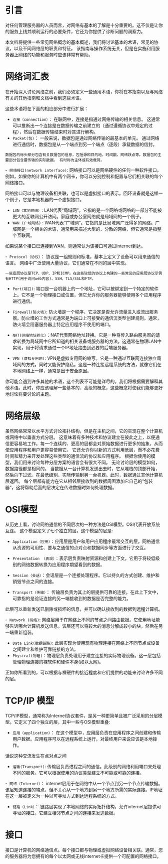 
# 引言

对任何管理服务器的人员而言，对网络有基本的了解是十分重要的。这不仅是让你的服务上线并顺利运行的必要条件，它还为你提供了诊断问题的洞察力。

本文档将提供一些常见网络概念的基本概述，我们将讨论基本的术语，常见的协议，以及不同网络层的职责和特征。
该指南与操作系统无关，但是在实施利用服务器上网络的功能和服务时应该非常有帮助。


# 网络词汇表

在开始深入讨论网络之前，我们必须定义一些通用术语，你将在本指南以及与网络有关的其他指南和文档中看到这些术语。

这些术语将在下面的相应部分中进行扩展：
- `连接（connection）`： 在联网中，连接是指通过网络传输的相关信息。 这通常可以推断出一个连接是在数据传输之前建立的（通过遵循协议中规定的过程），然后在数据传输结束时对其进行解构。
- `Packet(包)`： 一般来说，数据包是通过网络传输的最基本的单元。 通过网络进行通信时，数据包是从一个端点到另一个端点（逐段）承载数据的信封。

`数据包的标头部分包含有关数据包的信息，包括源和目的地，时间戳，网络跃点等。数据包的主要部分包含要传输的实际数据。 有时称为主体或有效载荷。`

-` 网络接口(network interface)`: 网络接口可以是网络硬件的任何一种软件接口。例如，如果你的计算机中有两个网卡，你可以分别控制和配置与它们相关联的每个网络接口。


网络接口可以与物理设备相关联，也可以是虚拟接口的表示。回环设备就是这样一个例子，它是本地机器的一个虚拟接口。

- `LAN（本地网络）`: LAN代表“局域网”。它指的是一个网络或网络的一部分不能被更大的互联网公开访问。家庭或办公室网络就是局域网的一个例子。
- `WAN (广域网络)` : WAN代表“广域网”。它指的是比局域网广泛得多的网络。广域网是一个相关的术语，通常用来描述大型的、分散的网络，但它通常是指整个互联网。

如果说某个接口已连接到WAN，则通常认为该接口可通过Internet到达。

-` Protocol（协议）`： 协议是一组规则和标准，基本上定义了设备可以用来通信的语言。 网络中广泛使用大量协议，它们通常在不同的层中实现。


`一些底层协议是TCP、UDP、IP和ICMP。在这些较低的协议上构建的一些常见的应用层协议示例有HTTP(用于访问web内容)、SSH、TLS/SSL和FTP。`


- `Port(端口)`: 端口是一台机器上的一个地址，它可以被绑定到一个特定的软件上。它不是一个物理接口或位置，但它允许你的服务器能够使用多个应用程序进行通信。

- `Firewall(防火墙)`: 防火墙是一个程序，它决定是否允许流量进入或流出服务器。防火墙的工作方式通常是为端口上可接受的通信流类型创建规则。通常，防火墙会阻塞服务器上特定应用程序不使用的端口。

- `NAT(网络地址转化)`：NAT代表网络地址转换。它是一种将传入路由服务器的请求转换为局域网中它所知道的相关设备或服务器的方法。这通常在物理LAN中实现，用于将请求通过一个IP地址路由到必要的后端服务器。

- `VPN (虚拟专用网)`: VPN是虚拟专用网的缩写。它是一种通过互联网连接独立局域网的方式，同时又能保护隐私。这是一种连接远程系统的方法，就像它们在本地网络上一样，通常是出于安全原因。

你可能会遇到许多其他的术语，这个列表不可能是详尽的。我们将根据需要解释其他术语。此时，你应该理解一些基本的、高级的概念，这些概念将使我们能够更好地讨论将要讨论的主题。

# 网络层级

虽然网络常常以水平方式讨论拓扑结构，但是在主机之间，它的实现在整个计算机或网络中以垂直方式分层。
这意味着有多种技术和协议建立在彼此之上，以便通信更容易地工作。每一个连续的、更高的层都会对原始数据进行更多的抽象，从而使应用程序和用户更容易使用它。
它还允许你以新的方式利用低层，而不必花费时间和精力来开发处理这些类型的通信流的协议和应用程序。
根据你使用的模型，我们用来讨论每种分层方案的语言会有很大不同。 无论讨论层的模型如何，数据路径都是相同的。
当数据从一台计算机发送出去时，它从堆栈的顶部开始，然后向下过滤。在最低级别，实际传输到另一台机器。此时，数据通过其他计算机层返回。
每个层都有能力在它从相邻层接收到的数据周围添加它自己的“包装器”，这将帮助后面的层决定在传递数据时如何处理数据。

# OSI模型
从历史上看，讨论网络通信的不同层次的一种方法是OSI模型。OSI代表开放系统互连。
这个模型定义了七个独立的层。这个模型的层是:

- `Application（应用）`：应用层是用户和用户应用程序最常交互的层。网络通信从资源的可用性、要与之通信的点对点和数据同步等方面进行了交互。

- `Presentation （表现）`：表示层负责映射资源和创建上下文。它用于将较低级别的网络数据转换为应用程序期望看到的数据。

- `Session（会话）`：会话层是一个连接处理程序。它以持久的方式创建、维护和销毁节点之间的连接。

- `Transport（传输）`： 传输层负责为其上的层提供可靠的连接。在此上下文中，可靠指的是验证连接的另一端接收到的数据是否完整的能力。

此层可以重新发送已删除或损坏的信息，并可以确认接收到的数据到远程计算机。

-` Network (网络)`: 网络层用于在网络上不同的节点之间路由数据。它使用地址能够告诉哪台计算机发送信息。该层还可以将较大的消息分解成较小的块，然后在另一端重新组装。

- `Data Link(数据链路)`: 此层实现为使用现有物理连接在网络上不同节点或设备之间建立和维护可靠链接的方法。
- `Physical(物理)`：物理层负责处理用于建立连接的实际物理设备。这一层包括管理物理连接的裸软件和硬件本身(如以太网)。

正如你所看到的，可以根据与裸硬件的接近程度和它们提供的功能来讨论许多不同的层。


# TCP/IP 模型

TCP/IP模型，通常称为Internet协议套件，是另一种更简单且被广泛采用的分层模型。它定义了四个独立的层，其中一些与OSI模型重叠:

- `应用（application）`： 在这个模型中，应用层负责在应用程序之间创建和传输用户数据。应用程序可以在远程系统上运行，对最终用户来说应该是本地操作。

话说这种交流发生在点对点之间

- `运输(Transport)`: 传输层负责进程之间的通信。此级别的网络利用端口来处理不同的服务。它可以根据使用的协议类型建立不可靠或可靠的连接。

-` 网络（Internet）`： internet层用于在网络中从一个节点到另一个节点传输数据。该层知道连接的端点，但不关心从一个地方到另一个地方所需的实际连接。IP地址在这一层被定义为一种以可寻址方式到达远程系统的方式。

- `链路（Link）`： 链路层实现了本地网络的实际拓扑结构，允许internet层提供可寻址的接口。它建立相邻节点之间的连接来发送数据。

# 接口

接口是计算机的网络通信点。每个接口都与物理或虚拟网络设备相关联。通常，您的服务器将为您拥有的每个以太网或无线internet卡提供一个可配置的网络接口。